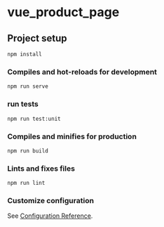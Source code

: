 # vue_product_page

## Project setup
```
npm install
```

### Compiles and hot-reloads for development
```
npm run serve
```

### run tests
```
npm run test:unit
```

### Compiles and minifies for production
```
npm run build
```

### Lints and fixes files
```
npm run lint
```

### Customize configuration
See [Configuration Reference](https://cli.vuejs.org/config/).
